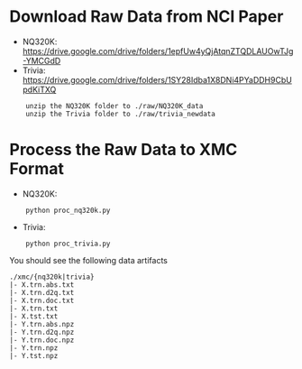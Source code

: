 
# Download Raw Data from NCI Paper
- NQ320K: https://drive.google.com/drive/folders/1epfUw4yQjAtqnZTQDLAUOwTJg-YMCGdD
- Trivia: https://drive.google.com/drive/folders/1SY28Idba1X8DNi4PYaDDH9CbUpdKiTXQ
```
    unzip the NQ320K folder to ./raw/NQ320K_data
    unzip the Trivia folder to ./raw/trivia_newdata
```

# Process the Raw Data to XMC Format
- NQ320K:
```
    python proc_nq320k.py
```

- Trivia:
```
    python proc_trivia.py
```

You should see the following data artifacts
```
./xmc/{nq320k|trivia}
|- X.trn.abs.txt
|- X.trn.d2q.txt
|- X.trn.doc.txt
|- X.trn.txt
|- X.tst.txt
|- Y.trn.abs.npz
|- Y.trn.d2q.npz
|- Y.trn.doc.npz
|- Y.trn.npz
|- Y.tst.npz
```
